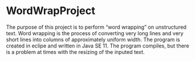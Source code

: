 # WordWrapProject
The purpose of this project is to perform “word wrapping” on unstructured text. Word wrapping is the process of converting very long lines and very short lines into columns of approximately uniform width. 
The program is created in eclipe and written in Java SE 11.
The program compiles, but there is a problem at times with the resizing of the inputed text. 
